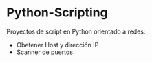 # Python-Scripting
Proyectos de script en Python orientado a redes:

- Obetener Host y dirección IP
- Scanner de puertos
